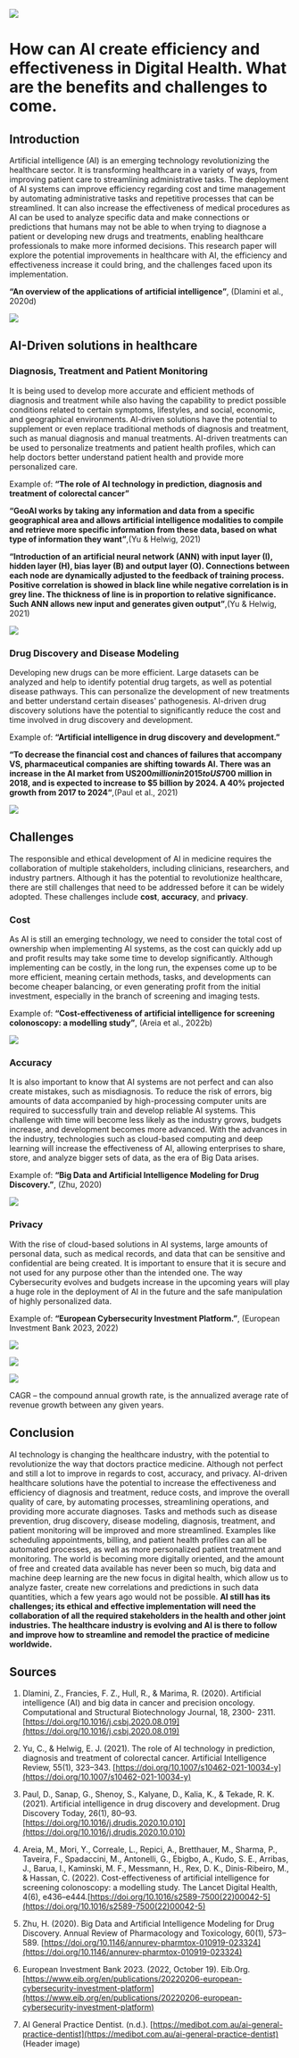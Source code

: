 ![](/assets/main_img.jpg)


# How can AI create efficiency and effectiveness in Digital Health. What are the benefits and challenges to come.



## Introduction


Artificial intelligence (AI) is an emerging technology revolutionizing the healthcare sector. It is transforming healthcare in a variety of ways, from improving patient care to streamlining administrative tasks. The deployment of AI systems can improve efficiency regarding cost and time management by automating administrative tasks and repetitive processes that can be streamlined. It can also increase the effectiveness of medical procedures as AI can be used to analyze specific data and make connections or predictions that humans may not be able to when trying to diagnose a patient or developing new drugs and treatments, enabling healthcare professionals to make more informed decisions. This research paper will explore the potential improvements in healthcare with AI, the efficiency and effectiveness increase it could bring, and the challenges faced upon its implementation.


 **“An overview of the applications of artificial intelligence”**, (Dlamini et al., 2020d)


![](/assets/1_img.jpg)
   





## AI-Driven solutions in healthcare



### Diagnosis, Treatment and Patient Monitoring


It is being used to develop more accurate and efficient methods of diagnosis and treatment while also having the capability to predict possible conditions related to certain symptoms, lifestyles, and social, economic, and geographical environments. AI-driven solutions have the potential to supplement or even replace traditional methods of diagnosis and treatment, such as manual diagnosis and manual treatments. AI-driven treatments can be used to personalize treatments and patient health profiles, which can help doctors better understand patient health and provide more personalized care.


Example of: **“The role of AI technology in prediction, diagnosis and treatment of colorectal cancer”**


**“GeoAI works by taking any information and data from a specific geographical area and allows artificial intelligence modalities to compile and retrieve more specific information from these data, based on what type of information they want”**,(Yu & Helwig, 2021)

**“Introduction of an artificial neural network (ANN) with input layer (I), hidden layer (H), bias layer (B) and output layer (O). Connections between each node are dynamically adjusted to the feedback of training process. Positive correlation is showed in black line while negative correlation is in grey line. The thickness of line is in proportion to relative significance. Such ANN allows new input and generates given output”**,(Yu & Helwig, 2021)



![](/assets/2_img.jpg)





### Drug Discovery and Disease Modeling


Developing new drugs can be more efficient. Large datasets can be analyzed and help to identify potential drug targets, as well as potential disease pathways. This can personalize the development of new treatments and better understand certain diseases' pathogenesis. AI-driven drug discovery solutions have the potential to significantly reduce the cost and time involved in drug discovery and development. 


Example of: **“Artificial intelligence in drug discovery and development.”**


**“To decrease the financial cost and chances of failures that accompany VS, pharmaceutical companies are shifting towards AI. There was an increase in the AI market from US$200 million in 2015 to US$700 million in 2018, and is expected to increase to $5 billion by 2024. A 40% projected growth from 2017 to 2024“**,(Paul et al., 2021)



![](/assets/3_img.jpg)






## Challenges


The responsible and ethical development of AI in medicine requires the collaboration of multiple stakeholders, including clinicians, researchers, and industry partners. Although it has the potential to revolutionize healthcare, there are still challenges that need to be addressed before it can be widely adopted. These challenges include **cost**, **accuracy**, and **privacy**.



### Cost


As AI is still an emerging technology, we need to consider the total cost of ownership when implementing AI systems, as the cost can quickly add up and profit results may take some time to develop significantly. Although implementing can be costly, in the long run, the expenses come up to be more efficient, meaning certain methods, tasks, and developments can become cheaper balancing, or even generating profit from the initial investment, especially in the branch of screening and imaging tests.


Example of: **“Cost-effectiveness of artificial intelligence for screening colonoscopy: a modelling study”**, (Areia et al., 2022b)



![](/assets/4_img.jpg)





### Accuracy


It is also important to know that AI systems are not perfect and can also create mistakes, such as misdiagnosis. To reduce the risk of errors, big amounts of data accompanied by high-processing computer units are required to successfully train and develop reliable AI systems. This challenge with time will become less likely as the industry grows, budgets increase, and development becomes more advanced. With the advances in the industry, technologies such as cloud-based computing and deep learning will increase the effectiveness of AI, allowing enterprises to share, store, and analyze bigger sets of data, as the era of Big Data arises. 


Example of: **“Big Data and Artificial Intelligence Modeling for Drug Discovery.”**, (Zhu, 2020)



![](/assets/5_img.jpg)





### Privacy


With the rise of cloud-based solutions in AI systems, large amounts of personal data, such as medical records, and data that can be sensitive and confidential are being created. It is important to ensure that it is secure and not used for any purpose other than the intended one. The way Cybersecurity evolves and budgets increase in the upcoming years will play a huge role in the deployment of AI in the future and the safe manipulation of highly personalized data. 


Example of: **“European Cybersecurity Investment Platform.”**, (European Investment Bank 2023, 2022)



![](/assets/6_img.jpg)


![](/assets/7_img.jpg)


![](/assets/8_img.jpg)

CAGR – the compound annual growth rate, is the annualized average rate of revenue growth between any given years.






## Conclusion 


AI technology is changing the healthcare industry, with the potential to revolutionize the way that doctors practice medicine. Although not perfect and still a lot to improve in regards to cost, accuracy, and privacy. AI-driven healthcare solutions have the potential to increase the effectiveness and efficiency of diagnosis and treatment, reduce costs, and improve the overall quality of care, by automating processes, streamlining operations, and providing more accurate diagnoses. Tasks and methods such as disease prevention, drug discovery, disease modeling, diagnosis, treatment, and patient monitoring will be improved and more streamlined. Examples like scheduling appointments, billing, and patient health profiles can all be automated processes, as well as more personalized patient treatment and monitoring. 
The world is becoming more digitally oriented, and the amount of free and created data available has never been so much, big data and machine deep learning are the new focus in digital health, which allow us to analyze faster, create new correlations and predictions in such data quantities, which a few years ago would not be possible. 
**AI still has its challenges; its ethical and effective implementation will need the collaboration of all the required stakeholders in the health and other joint industries. The healthcare industry is evolving and AI is there to follow and improve how to streamline and remodel the practice of medicine worldwide.**







## Sources 

 1. Dlamini, Z., Francies, F. Z., Hull, R., & Marima, R. (2020). Artificial intelligence (AI) and big data in cancer and precision oncology. Computational and           Structural Biotechnology Journal, 18, 2300- 2311. [https://doi.org/10.1016/j.csbj.2020.08.019](https://doi.org/10.1016/j.csbj.2020.08.019)
 
 2. Yu, C., & Helwig, E. J. (2021). The role of AI technology in prediction, diagnosis and treatment of colorectal cancer. Artificial Intelligence Review, 55(1),         323–343. [https://doi.org/10.1007/s10462-021-10034-y](https://doi.org/10.1007/s10462-021-10034-y)
 
 3. Paul, D., Sanap, G., Shenoy, S., Kalyane, D., Kalia, K., & Tekade, R. K. (2021). Artificial intelligence in drug discovery and development. Drug Discovery Today,     26(1), 80–93. [https://doi.org/10.1016/j.drudis.2020.10.010](https://doi.org/10.1016/j.drudis.2020.10.010)
 
 4. Areia, M., Mori, Y., Correale, L., Repici, A., Bretthauer, M., Sharma, P., Taveira, F., Spadaccini, M., Antonelli, G., Ebigbo, A., Kudo, S. E., Arribas, J.,         Barua, I., Kaminski, M. F., Messmann, H., Rex, D. K., Dinis-Ribeiro, M., & Hassan, C. (2022). Cost-effectiveness of artificial intelligence for screening             colonoscopy: a modelling study. The Lancet Digital Health, 4(6), e436–e444.[https://doi.org/10.1016/s2589-7500(22)00042-5](https://doi.org/10.1016/s2589-7500(22)00042-5)
 
 5. Zhu, H. (2020). Big Data and Artificial Intelligence Modeling for Drug Discovery. Annual Review of Pharmacology and Toxicology, 60(1), 573–589.                       [https://doi.org/10.1146/annurev-pharmtox-010919-023324](https://doi.org/10.1146/annurev-pharmtox-010919-023324) 
 
 6. European Investment Bank 2023. (2022, October 19). Eib.Org. 
    [https://www.eib.org/en/publications/20220206-european-cybersecurity-investment-platform](https://www.eib.org/en/publications/20220206-european-cybersecurity-investment-platform) 
 
 7. AI General Practice Dentist. (n.d.). [https://medibot.com.au/ai-general-practice-dentist](https://medibot.com.au/ai-general-practice-dentist) (Header image)
 
